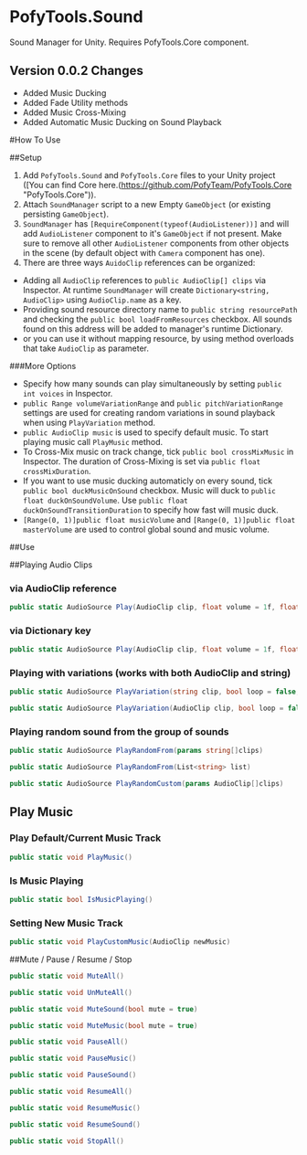 # PofyTools.Sound
Sound Manager for Unity. Requires PofyTools.Core component.

## Version 0.0.2 Changes
- Added Music Ducking
- Added Fade Utility methods
- Added Music Cross-Mixing
- Added Automatic Music Ducking on Sound Playback

#How To Use

##Setup
1. Add `PofyTools.Sound` and `PofyTools.Core` files to your Unity project ([You can find Core here.(https://github.com/PofyTeam/PofyTools.Core "PofyTools.Core")).
2. Attach `SoundManager` script to a new Empty `GameObject` (or existing persisting `GameObject`).
3. `SoundManager` has `[RequireComponent(typeof(AudioListener))]` and will add `AudioListener` component to it's `GameObject` if not present.
Make sure to remove all other `AudioListener` components from other objects in the scene (by default object with `Camera` component has one). 
4. There are three ways `AuidoClip` references can be organized:
* Adding all `AudioClip` references to `public AudioClip[] clips` via Inspector. At runtime `SoundManager` will create `Dictionary<string, AudioClip>` using `AudioClip.name` as a key.
* Providing sound resource directory name to `public string resourcePath` and checking the `public bool loadFromResources` checkbox. All sounds found on this address will be added to manager's runtime Dictionary.
* or you can use it without mapping resource, by using method overloads that take `AudioClip` as parameter.

###More Options
- Specify how many sounds can play simultaneously by setting `public int voices` in Inspector.
- `public Range volumeVariationRange` and `public pitchVariationRange` settings are used for creating random variations in sound playback when using `PlayVariation` method.
- `public AudioClip music` is used to specify default music. To start playing music call `PlayMusic` method.
- To Cross-Mix music on track change, tick `public bool crossMixMusic` in Inspector. The duration of Cross-Mixing is set via `public float crossMixDuration`.
- If you want to use music ducking automaticly on every sound, tick `public bool duckMusicOnSound` checkbox.
Music will duck to `public float duckOnSoundVolume`. Use `public float duckOnSoundTransitionDuration` to specify how fast will music duck.
- `[Range(0, 1)]public float musicVolume` and `[Range(0, 1)]public float masterVolume` are used to control global sound and music volume.


##Use

##Playing Audio Clips

### via AudioClip reference
```c#
public static AudioSource Play(AudioClip clip, float volume = 1f, float pitch = 1f, bool loop = false, bool lowPriority = false)
```

### via Dictionary key
```c#
public static AudioSource Play(AudioClip clip, float volume = 1f, float pitch = 1f, bool loop = false, bool lowPriority = false)
```

### Playing with variations (works with both AudioClip and string)
```c#
public static AudioSource PlayVariation(string clip, bool loop = false, bool lowPriority = false)

public static AudioSource PlayVariation(AudioClip clip, bool loop = false, bool lowPriority = false)
```

### Playing random sound from the group of sounds
```c#
public static AudioSource PlayRandomFrom(params string[]clips)

public static AudioSource PlayRandomFrom(List<string> list)

public static AudioSource PlayRandomCustom(params AudioClip[]clips)
```

## Play Music

### Play Default/Current Music Track
```c#
public static void PlayMusic()
```

### Is Music Playing
```c#
public static bool IsMusicPlaying()
```

### Setting New Music Track
```c#
public static void PlayCustomMusic(AudioClip newMusic)
```

##Mute / Pause / Resume / Stop
```c#
public static void MuteAll()

public static void UnMuteAll()

public static void MuteSound(bool mute = true)

public static void MuteMusic(bool mute = true)

public static void PauseAll()

public static void PauseMusic()

public static void PauseSound()

public static void ResumeAll()

public static void ResumeMusic()

public static void ResumeSound()

public static void StopAll()
```